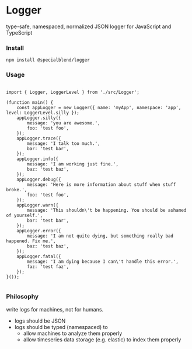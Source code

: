 # Logger

type-safe, namespaced, normalized JSON logger for JavaScript and TypeScript

### Install

`npm install @specialblend/logger`

### Usage

```

import { Logger, LoggerLevel } from './src/Logger';

(function main() {
    const appLogger = new Logger({ name: 'myApp', namespace: 'app', level: LoggerLevel.silly });
    appLogger.silly({
        message: 'you are awesome.',
        foo: 'test foo',
    });
    appLogger.trace({
        message: 'I talk too much.',
        bar: 'test bar',
    });
    appLogger.info({
        message: 'I am working just fine.',
        baz: 'test baz',
    });
    appLogger.debug({
        message: 'Here is more information about stuff when stuff broke.',
        foo: 'test foo',
    });
    appLogger.warn({
        message: 'This shouldn\'t be happening. You should be ashamed of yourself.',
        bar: 'test bar',
    });
    appLogger.error({
        message: 'I am not quite dying, but something really bad happened. Fix me.',
        baz: 'test baz',
    });
    appLogger.fatal({
        message: 'I am dying because I can\'t handle this error.',
        faz: 'test faz',
    });
}());


```

### Philosophy

write logs for machines, not for humans.

- logs should be JSON
- logs should be typed (namespaced) to 
  - allow machines to analyze them properly
  - allow timeseries data storage (e.g. elastic) to index them properly
